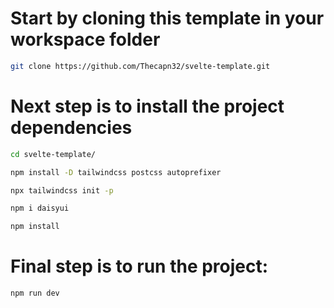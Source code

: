 # Start by cloning this template in your workspace folder

```sh
git clone https://github.com/Thecapn32/svelte-template.git
```

# Next step is to install the project dependencies

```sh
cd svelte-template/

npm install -D tailwindcss postcss autoprefixer

npx tailwindcss init -p

npm i daisyui

npm install
```

# Final step is to run the project:

```sh
npm run dev
```